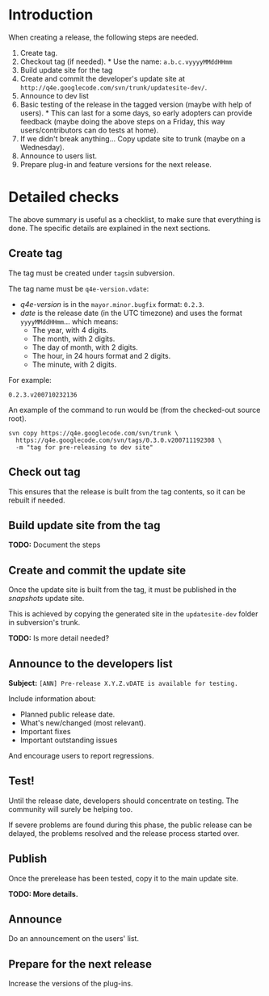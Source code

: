 # Introduction #

When creating a release, the following steps are needed.

  1. Create tag.
  1. Checkout tag (if needed).
    * Use the name: `a.b.c.vyyyyMMddHHmm`
  1. Build update site for the tag
  1. Create and commit the developer's update site at `http://q4e.googlecode.com/svn/trunk/updatesite-dev/`.
  1. Announce to dev list
  1. Basic testing of the release in the tagged version (maybe with help of users).
    * This can last for a some days, so early adopters can provide feedback (maybe doing the above steps on a Friday, this way users/contributors can do tests at home).
  1. If we didn't break anything... Copy update site to trunk (maybe on a Wednesday).
  1. Announce to users list.
  1. Prepare plug-in and feature versions for the next release.

# Detailed checks #

The above summary is useful as a checklist, to make sure that everything is done. The specific details are explained in the next sections.

## Create tag ##

The tag must be created under `tags`in subversion.

The tag name must be `q4e-version.vdate`:
  * _q4e-version_ is in the `mayor.minor.bugfix` format: `0.2.3`.
  * _date_ is the release date (in the UTC timezone) and uses the format `yyyyMMddHHmm`... which means:
    * The year, with 4 digits.
    * The month, with 2 digits.
    * The day of month, with 2 digits.
    * The hour, in 24 hours format and 2 digits.
    * The minute, with 2 digits.

For example:
```
0.2.3.v200710232136
```

An example of the command to run would be (from the checked-out source root).
```
svn copy https://q4e.googlecode.com/svn/trunk \
  https://q4e.googlecode.com/svn/tags/0.3.0.v200711192308 \
  -m "tag for pre-releasing to dev site"
```
## Check out tag ##
This ensures that the release is built from the tag contents, so it can be rebuilt if needed.

## Build update site from the tag ##

**TODO:** Document the steps

## Create and commit the update site ##

Once the update site is built from the tag, it must be published in the _snapshots_ update site.

This is achieved by copying the generated site in the `updatesite-dev` folder in subversion's trunk.

**TODO:** Is more detail needed?

## Announce to the developers list ##

**Subject:** `[ANN] Pre-release X.Y.Z.vDATE is available for testing.`

Include information about:
  * Planned public release date.
  * What's new/changed (most relevant).
  * Important fixes
  * Important outstanding issues

And encourage users to report regressions.

## Test! ##

Until the release date, developers should concentrate on testing. The community will surely be helping too.

If severe problems are found during this phase, the public release can be delayed, the problems resolved and the release process started over.

## Publish ##
Once the prerelease has been tested, copy it to the main update site.

**TODO: More details.**

## Announce ##
Do an announcement on the users' list.

## Prepare for the next release ##
Increase the versions of the plug-ins.

